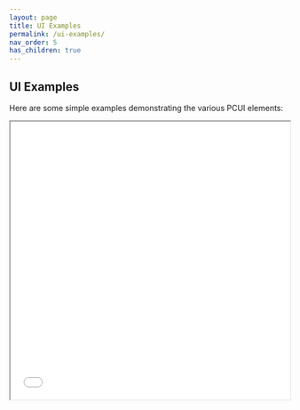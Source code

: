 ```yaml
---
layout: page
title: UI Examples
permalink: /ui-examples/
nav_order: 5
has_children: true
---
```


## UI Examples

Here are some simple examples demonstrating the various PCUI elements:

<div class="highlighter-rouge">
    <iframe src="examples.html" width="100%" height="500px"></iframe>
</div>
